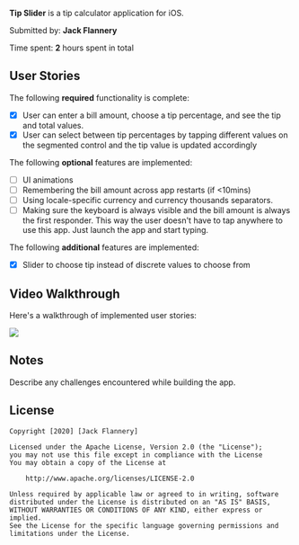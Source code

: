 **Tip Slider** is a tip calculator application for iOS.

Submitted by: **Jack Flannery**

Time spent: **2** hours spent in total

## User Stories

The following **required** functionality is complete:

* [x] User can enter a bill amount, choose a tip percentage, and see the tip and total values.
* [x] User can select between tip percentages by tapping different values on the segmented control and the tip value is updated accordingly

The following **optional** features are implemented:

* [ ] UI animations
* [ ] Remembering the bill amount across app restarts (if <10mins)
* [ ] Using locale-specific currency and currency thousands separators.
* [ ] Making sure the keyboard is always visible and the bill amount is always the first responder. This way the user doesn't have to tap anywhere to use this app. Just launch the app and start typing.

The following **additional** features are implemented:

- [x] Slider to choose tip instead of discrete values to choose from

## Video Walkthrough

Here's a walkthrough of implemented user stories:

![](https://i.imgur.com/VfcRXd2.gif)


## Notes

Describe any challenges encountered while building the app.

## License

    Copyright [2020] [Jack Flannery]

    Licensed under the Apache License, Version 2.0 (the "License");
    you may not use this file except in compliance with the License
    You may obtain a copy of the License at

        http://www.apache.org/licenses/LICENSE-2.0

    Unless required by applicable law or agreed to in writing, software
    distributed under the License is distributed on an "AS IS" BASIS,
    WITHOUT WARRANTIES OR CONDITIONS OF ANY KIND, either express or implied.
    See the License for the specific language governing permissions and
    limitations under the License.
